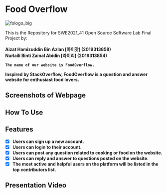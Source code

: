 <h1>Food Overflow</h1>

![fologo_big](https://user-images.githubusercontent.com/97009898/204909691-4d026364-f118-4eee-8d96-e9c59ef575dd.png)

This is the Repository for SWE2021_41 Open Source Software Lab Final Project by:<br><br>
<b>Aizat Hamizuddin Bin Azlan [아이잣]<b> (2019313858) <br>
<b>Nurlaili Binti Zainal Abidin [라이리]<b> (2019313854)
    
    The name of our website is FoodOverflow.
    
Inspired by StackOverflow, FoodOverflow is a question and answer website for enthusiast food lovers.

<h2>Screenshots of Webpage</h2>

<h2>How To Use</h2>

<h2>Features</h2>

- [x] Users can sign up a new account.
- [x] Users can login to their account.
- [x] Users can post any question related to cooking or food on the website.
- [x] Users can reply and answer to questions posted on the website.
- [x] The most active and helpful users on the platform will be listed in the top contributors list.

<h2>Presentation Video</h2>
